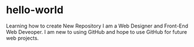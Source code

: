 # hello-world
Learning how to create New Repository
I am a Web Designer and Front-End Web Deveoper. I am new to using GitHub and hope to use GitHub for future web projects.
